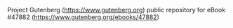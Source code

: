 Project Gutenberg (https://www.gutenberg.org) public repository for eBook #47882 (https://www.gutenberg.org/ebooks/47882)
